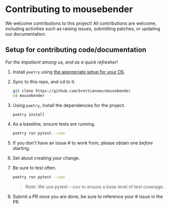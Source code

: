 # Contributing to mousebender

We welcome contributions to this project! All contributions are welcome, including
activities such as raising issues, submitting patches, or updating our documentation.

## Setup for contributing code/documentation

_For the impatient among us, and as a quick refresher!_

1. Install `poetry` using [the appropriate setup for your OS][install-poetry-link].
1. Sync to this repo, and cd to it.

   ```bash
   git clone https://github.com/brettcannon/mousebender
   cd mousebender
   ```

1. Using `poetry`, install the dependencies for the project.

   ```bash
   poetry install
   ```

1. As a baseline, ensure tests are running.

   ```bash
   poetry run pytest --cov
   ```

1. If you don't have an issue # to work from, please obtain one _before_ starting.
1. Set about creating your change.
1. Be sure to test often.

   ```bash
   poetry run pytest --cov
   ```

   > Note: We use pytest --cov to ensure a base level of test coverage.

1. Submit a PR once you are done, be sure to reference your # issue in the PR.

[install-poetry-link]: https://python-poetry.org/docs/#installation